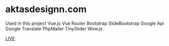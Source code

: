 # aktasdesignn.com
Used in this project
Vue.js Vue Router 
Bootstrap SlideBootstrap
Google Api Google Translate
PhpMailer
TinySlider Wow.js

[LIVE](http://www.aktasdesignn.com)
